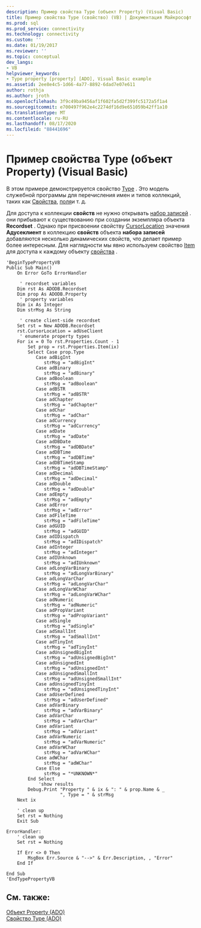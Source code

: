 ```yaml
---
description: Пример свойства Type (объект Property) (Visual Basic)
title: Пример свойства Type (свойство) (VB) | Документация Майкрософт
ms.prod: sql
ms.prod_service: connectivity
ms.technology: connectivity
ms.custom: ''
ms.date: 01/19/2017
ms.reviewer: ''
ms.topic: conceptual
dev_langs:
- VB
helpviewer_keywords:
- Type property [property] [ADO], Visual Basic example
ms.assetid: 2ee8e4c5-1d66-4a77-8892-6dad7e07e611
author: rothja
ms.author: jroth
ms.openlocfilehash: 3f9c49ba9456af1f602fa5d2f399fc5172a5f1a4
ms.sourcegitcommit: e700497f962e4c2274df16d9e651059b42ff1a10
ms.translationtype: MT
ms.contentlocale: ru-RU
ms.lasthandoff: 08/17/2020
ms.locfileid: "88441696"
---
```

# <a name="type-property-example-property-vb"></a>Пример свойства Type (объект Property) (Visual Basic)
В этом примере демонстрируется свойство [Type](../../../ado/reference/ado-api/type-property-ado.md) . Это модель служебной программы для перечисления имен и типов коллекций, таких как [Свойства](../../../ado/reference/ado-api/properties-collection-ado.md), [поля](../../../ado/reference/ado-api/fields-collection-ado.md)и т. д.  
  
 Для доступа к коллекции **свойств** не нужно открывать [набор записей](../../../ado/reference/ado-api/recordset-object-ado.md) . они прибывают к существованию при создании экземпляра объекта **Recordset** . Однако при присвоении свойству [CursorLocation](../../../ado/reference/ado-api/cursorlocation-property-ado.md) значения **Адусеклиент** в коллекцию **свойств** объекта **набора записей** добавляются несколько динамических свойств, что делает пример более интересным. Для наглядности мы явно используем свойство [Item](../../../ado/reference/ado-api/item-property-ado.md) для доступа к каждому объекту [свойства](../../../ado/reference/ado-api/property-object-ado.md) .  
  
```  
'BeginTypePropertyVB  
Public Sub Main()  
    On Error GoTo ErrorHandler  
  
     ' recordset variables  
    Dim rst As ADODB.Recordset  
    Dim prop As ADODB.Property  
     ' property variables  
    Dim ix As Integer  
    Dim strMsg As String  
  
     ' create client-side recordset  
    Set rst = New ADODB.Recordset  
    rst.CursorLocation = adUseClient  
     ' enumerate property types  
    For ix = 0 To rst.Properties.Count - 1  
        Set prop = rst.Properties.Item(ix)  
        Select Case prop.Type  
           Case adBigInt  
              strMsg = "adBigInt"  
           Case adBinary  
              strMsg = "adBinary"  
           Case adBoolean  
              strMsg = "adBoolean"  
           Case adBSTR  
              strMsg = "adBSTR"  
           Case adChapter  
              strMsg = "adChapter"  
           Case adChar  
              strMsg = "adChar"  
           Case adCurrency  
              strMsg = "adCurrency"  
           Case adDate  
              strMsg = "adDate"  
           Case adDBDate  
              strMsg = "adDBDate"  
           Case adDBTime  
              strMsg = "adDBTime"  
           Case adDBTimeStamp  
              strMsg = "adDBTimeStamp"  
           Case adDecimal  
              strMsg = "adDecimal"  
           Case adDouble  
              strMsg = "adDouble"  
           Case adEmpty  
              strMsg = "adEmpty"  
           Case adError  
              strMsg = "adError"  
           Case adFileTime  
              strMsg = "adFileTime"  
           Case adGUID  
              strMsg = "adGUID"  
           Case adIDispatch  
              strMsg = "adIDispatch"  
           Case adInteger  
              strMsg = "adInteger"  
           Case adIUnknown  
              strMsg = "adIUnknown"  
           Case adLongVarBinary  
              strMsg = "adLongVarBinary"  
           Case adLongVarChar  
              strMsg = "adLongVarChar"  
           Case adLongVarWChar  
              strMsg = "adLongVarWChar"  
           Case adNumeric  
              strMsg = "adNumeric"  
           Case adPropVariant  
              strMsg = "adPropVariant"  
           Case adSingle  
              strMsg = "adSingle"  
           Case adSmallInt  
              strMsg = "adSmallInt"  
           Case adTinyInt  
              strMsg = "adTinyInt"  
           Case adUnsignedBigInt  
              strMsg = "adUnsignedBigInt"  
           Case adUnsignedInt  
              strMsg = "adUnsignedInt"  
           Case adUnsignedSmallInt  
              strMsg = "adUnsignedSmallInt"  
           Case adUnsignedTinyInt  
              strMsg = "adUnsignedTinyInt"  
           Case adUserDefined  
              strMsg = "adUserDefined"  
           Case adVarBinary  
              strMsg = "adVarBinary"  
           Case adVarChar  
              strMsg = "adVarChar"  
           Case adVariant  
              strMsg = "adVariant"  
           Case adVarNumeric  
              strMsg = "adVarNumeric"  
           Case adVarWChar  
              strMsg = "adVarWChar"  
           Case adWChar  
              strMsg = "adWChar"  
           Case Else  
              strMsg = "*UNKNOWN*"  
        End Select  
            'show results  
        Debug.Print "Property " & ix & ": " & prop.Name & _  
                    ", Type = " & strMsg  
    Next ix  
  
    ' clean up  
    Set rst = Nothing  
    Exit Sub  
  
ErrorHandler:  
    ' clean up  
    Set rst = Nothing  
  
    If Err <> 0 Then  
        MsgBox Err.Source & "-->" & Err.Description, , "Error"  
    End If  
  
End Sub  
'EndTypePropertyVB  
```  
  
## <a name="see-also"></a>См. также:  
 [Объект Property (ADO)](../../../ado/reference/ado-api/property-object-ado.md)   
 [Свойство Type (ADO)](../../../ado/reference/ado-api/type-property-ado.md)

